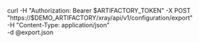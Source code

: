 curl -H "Authorization: Bearer $ARTIFACTORY_TOKEN"  -X POST "https://$DEMO_ARTIFACTORY/xray/api/v1/configuration/export" \
  -H "Content-Type: application/json" \
  -d @export.json
